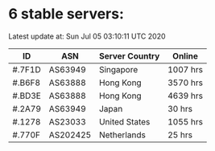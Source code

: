 # 6 stable servers:

Latest update at: Sun Jul 05 03:10:11 UTC 2020

| ID | ASN | Server Country | Online |
| -- | --- | -------------- | ------ |
| #.7F1D | AS63949 | Singapore | 1007 hrs |
| #.B6F8 | AS63888 | Hong Kong | 3570 hrs |
| #.BD3E | AS63888 | Hong Kong | 4639 hrs |
| #.2A79 | AS63949 | Japan | 30 hrs |
| #.1278 | AS23033 | United States | 1055 hrs |
| #.770F | AS202425 | Netherlands | 25 hrs |


